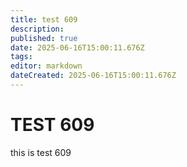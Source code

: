 ```yaml
---
title: test 609
description: 
published: true
date: 2025-06-16T15:00:11.676Z
tags: 
editor: markdown
dateCreated: 2025-06-16T15:00:11.676Z
---
```


# TEST 609
this is test 609
